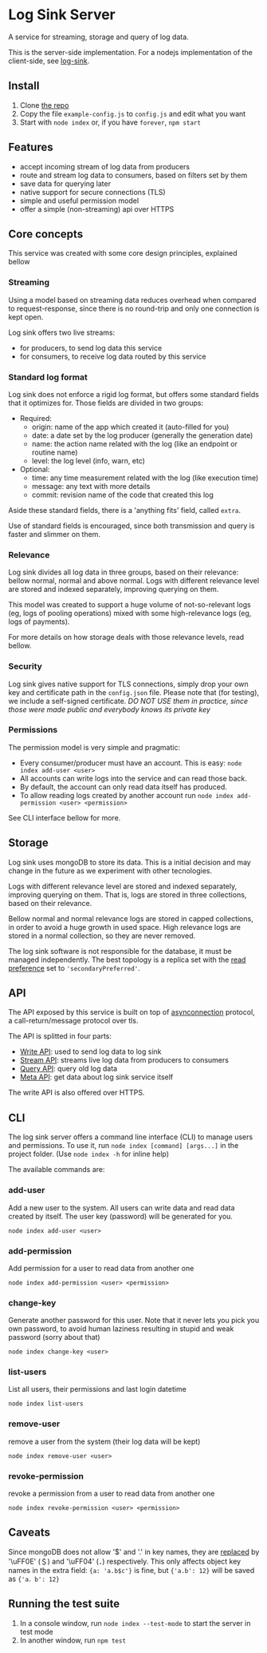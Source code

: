 # Log Sink Server
A service for streaming, storage and query of log data.

This is the server-side implementation. For a nodejs implementation of the client-side, see [log-sink](https://github.com/clubedaentrega/log-sink).

## Install
1. Clone [the repo](https://github.com/clubedaentrega/log-sink-server)
2. Copy the file `example-config.js` to `config.js` and edit what you want
3. Start with `node index` or, if you have `forever`, `npm start`

## Features
* accept incoming stream of log data from producers
* route and stream log data to consumers, based on filters set by them
* save data for querying later
* native support for secure connections (TLS)
* simple and useful permission model
* offer a simple (non-streaming) api over HTTPS

## Core concepts
This service was created with some core design principles, explained bellow

### Streaming
Using a model based on streaming data reduces overhead when compared to request-response, since there is no round-trip and only one connection is kept open.

Log sink offers two live streams:

* for producers, to send log data this service
* for consumers, to receive log data routed by this service

### Standard log format
Log sink does not enforce a rigid log format, but offers some standard fields that it optimizes for. Those fields are divided in two groups:

* Required:
	* origin: name of the app which created it (auto-filled for you)
	* date: a date set by the log producer (generally the generation date)
	* name: the action name related with the log (like an endpoint or routine name)
	* level: the log level (info, warn, etc)
* Optional:
	* time: any time measurement related with the log (like execution time)
	* message: any text with more details
	* commit: revision name of the code that created this log

Aside these standard fields, there is a 'anything fits' field, called `extra`.

Use of standard fields is encouraged, since both transmission and query is faster and slimmer on them.

### Relevance
Log sink divides all log data in three groups, based on their relevance: bellow normal, normal and above normal. Logs with different relevance level are stored and indexed separately, improving querying on them.

This model was created to support a huge volume of not-so-relevant logs (eg, logs of pooling operations) mixed with some high-relevance logs (eg, logs of payments).

For more details on how storage deals with those relevance levels, read bellow.

### Security
Log sink gives native support for TLS connections, simply drop your own key and certificate path in the `config.json` file. Please note that (for testing), we include a self-signed certificate. *DO NOT USE them in practice, since those were made public and everybody knows its private key*

### Permissions
The permission model is very simple and pragmatic:

* Every consumer/producer must have an account. This is easy: `node index add-user <user>`
* All accounts can write logs into the service and can read those back.
* By default, the account can only read data itself has produced.
* To allow reading logs created by another account run `node index add-permission <user> <permission>`

See CLI interface bellow for more.

## Storage
Log sink uses mongoDB to store its data. This is a initial decision and may change in the future as we experiment with other tecnologies.

Logs with different relevance level are stored and indexed separately, improving querying on them. That is, logs are stored in three collections, based on their relevance.

Bellow normal and normal relevance logs are stored in capped collections, in order to avoid a huge growth in used space. High relevance logs are stored in a normal collection, so they are never removed.

The log sink software is not responsible for the database, it must be managed independently. The best topology is a replica set with the [read preference](http://docs.mongodb.org/manual/core/read-preference/) set to `'secondaryPreferred'`.

## API
The API exposed by this service is built on top of [asynconnection](https://github.com/sitegui/asynconnection-core) protocol, a call-return/message protocol over tls.

The API is splitted in four parts:

* [Write API](https://github.com/clubedaentrega/log-sink-server/blob/master/api.md#write-api): used to send log data to log sink
* [Stream API](https://github.com/clubedaentrega/log-sink-server/blob/master/api.md#stream-api): streams live log data from producers to consumers
* [Query API](https://github.com/clubedaentrega/log-sink-server/blob/master/api.md#query-api): query old log data
* [Meta API](https://github.com/clubedaentrega/log-sink-server/blob/master/api.md#meta-api): get data about log sink service itself

The write API is also offered over HTTPS.

## CLI
The log sink server offers a command line interface (CLI) to manage users and permissions. To use it, run `node index [command] [args...]` in the project folder. (Use `node index -h` for inline help)

The available commands are:

### add-user
Add a new user to the system. All users can write data and read data created by itself. The user key (password) will be generated for you.
```
node index add-user <user>
```
### add-permission
Add permission for a user to read data from another one
```
node index add-permission <user> <permission>
```
### change-key
Generate another password for this user. Note that it never lets you pick you own password, to avoid human laziness resulting in stupid and weak password (sorry about that)
```
node index change-key <user>
```
### list-users
List all users, their permissions and last login datetime
```
node index list-users
```
### remove-user
remove a user from the system (their log data will be kept)
```
node index remove-user <user>
```
### revoke-permission
revoke a permission from a user to read data from another one
```
node index revoke-permission <user> <permission>
```

## Caveats
Since mongoDB does not allow '$' and '.' in key names, they are [replaced](http://docs.mongodb.org/manual/faq/developers/#faq-dollar-sign-escaping) by '\uFF0E' (＄) and '\uFF04' (．) respectively. This only affects object key names in the extra field: `{a: 'a.b$c'}` is fine, but `{'a.b': 12}` will be saved as `{'a．b': 12}`

## Running the test suite
1. In a console window, run `node index --test-mode` to start the server in test mode
2. In another window, run `npm test`